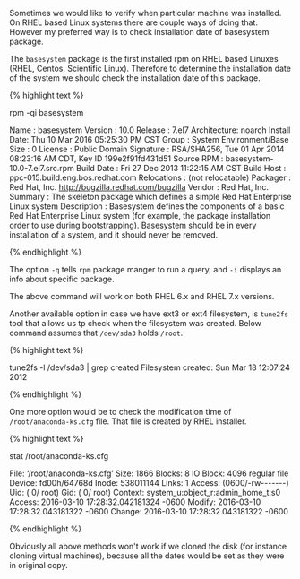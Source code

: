 Sometimes we would like to verify when particular machine was installed. On RHEL based Linux systems there are couple ways of doing that. However my preferred way is to check installation date of basesystem package.


The ```basesystem``` package is the first installed rpm on RHEL based Linuxes (RHEL, Centos, Scientific Linux). Therefore to determine the installation date of the system we should check the installation date of this package.

{% highlight text %}

rpm -qi basesystem

Name        : basesystem
Version     : 10.0
Release     : 7.el7
Architecture: noarch
Install Date: Thu 10 Mar 2016 05:25:30 PM CST
Group       : System Environment/Base
Size        : 0
License     : Public Domain
Signature   : RSA/SHA256, Tue 01 Apr 2014 08:23:16 AM CDT, Key ID 199e2f91fd431d51
Source RPM  : basesystem-10.0-7.el7.src.rpm
Build Date  : Fri 27 Dec 2013 11:22:15 AM CST
Build Host  : ppc-015.build.eng.bos.redhat.com
Relocations : (not relocatable)
Packager    : Red Hat, Inc. <http://bugzilla.redhat.com/bugzilla>
Vendor      : Red Hat, Inc.
Summary     : The skeleton package which defines a simple Red Hat Enterprise Linux system
Description :
Basesystem defines the components of a basic Red Hat Enterprise Linux
system (for example, the package installation order to use during
bootstrapping). Basesystem should be in every installation of a system,
and it should never be removed.

{% endhighlight %}

The option ```-q``` tells ```rpm``` package manger to run a query, and ```-i``` displays an info about specific package.

The above command will work on both RHEL 6.x and RHEL 7.x versions.

Another available option in case we have ext3 or ext4 filesystem, is ```tune2fs``` tool that allows us tp check when the filesystem was created. Below command assumes that ```/dev/sda3``` holds ```/root```.

{% highlight text %}

tune2fs -l /dev/sda3 | grep created
Filesystem created:       Sun Mar 18 12:07:24 2012

{% endhighlight %}

One more option would be to check the modification time of ```/root/anaconda-ks.cfg``` file. That file is created by RHEL installer.

{% highlight text %}

stat /root/anaconda-ks.cfg

  File: ‘/root/anaconda-ks.cfg’
  Size: 1866      	Blocks: 8          IO Block: 4096   regular file
Device: fd00h/64768d	Inode: 538011144   Links: 1
Access: (0600/-rw-------)  Uid: (    0/    root)   Gid: (    0/    root)
Context: system_u:object_r:admin_home_t:s0
Access: 2016-03-10 17:28:32.042181324 -0600
Modify: 2016-03-10 17:28:32.043181322 -0600
Change: 2016-03-10 17:28:32.043181322 -0600

{% endhighlight %}

Obviously all above methods won't work if we cloned the disk (for instance cloning virtual machines), because all the dates would be set as they were in original copy.
